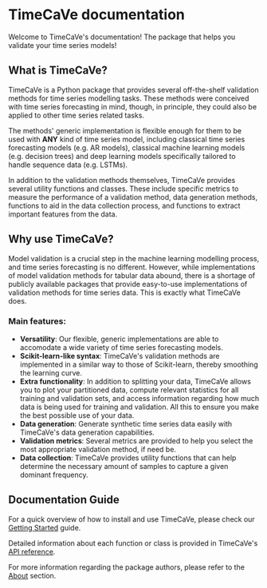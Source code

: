 # TimeCaVe documentation

Welcome to TimeCaVe's documentation! The package that helps you validate your time series models!

## What is TimeCaVe?

TimeCaVe is a Python package that provides several off-the-shelf validation methods for time series modelling tasks.
These methods were conceived with time series forecasting in mind, though, in principle, they could also be applied to other time series related tasks.

The methods' generic implementation is flexible enough for them to be used with **ANY** kind of time series model, including classical time series forecasting 
models (e.g. AR models), classical machine learning models (e.g. decision trees) and deep learning models specifically tailored to handle sequence data (e.g. LSTMs).

In addition to the validation methods themselves, TimeCaVe provides several utility functions and classes. These include specific metrics to measure the performance of a validation method, data generation methods, functions to aid in the data collection process, and functions to extract important features from the data.

## Why use TimeCaVe?

Model validation is a crucial step in the machine learning modelling process, and time series forecasting is no different. However, while implementations of model validation methods for tabular data abound, there is a shortage of publicly available packages that provide easy-to-use implementations of validation methods for time series data. This is exactly what TimeCaVe does.

### Main features:
- **Versatility**: Our flexible, generic implementations are able to accomodate a wide variety of time series forecasting models.
- **Scikit-learn-like syntax**: TimeCaVe's validation methods are implemented in a similar way to those of Scikit-learn, thereby smoothing the learning curve.
- **Extra functionality**: In addition to splitting your data, TimeCaVe allows you to plot your partitioned data, compute relevant statistics for all training and validation sets, and access information regarding how much data is being used for training and validation. All this to ensure you make the best possible use of your data.
- **Data generation**: Generate synthetic time series data easily with TimeCaVe's data generation capabilities.
- **Validation metrics**: Several metrics are provided to help you select the most appropriate validation method, if need be.
- **Data collection**: TimeCaVe provides utility functions that can help determine the necessary amount of samples to capture a given dominant frequency.

## Documentation Guide

For a quick overview of how to install and use TimeCaVe, please check our [Getting Started](starters.md) guide.

Detailed information about each function or class is provided in TimeCaVe's [API reference](API_ref/index.md).

For more information regarding the package authors, please refer to the [About](about.md) section.